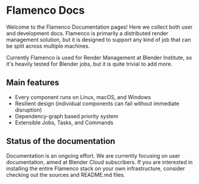 # Flamenco Docs

Welcome to the Flamenco Documentation pages! Here we collect both user and development docs.
Flamenco is primarily a distributed render management solution, but it is designed to support any
kind of job that can be split across multiple machines.

Currently Flamenco is used for Render Management at Blender Institute, so it's heavily tested for
Blender jobs, but it is quite trivial to add more.

## Main features

* Every component runs on Linux, macOS, and Windows
* Resilient design (individual components can fail without immediate disruption)
* Dependency-graph based priority system
* Extensible Jobs, Tasks, and Commands

## Status of the documentation

Documentation is an ongoing effort. We are currently focusing on user documentation, aimed at
Blender Cloud subscribers. If you are interested in installing the entire Flamenco stack on your own
infrastructure, consider checking out the sources and README.md files.
